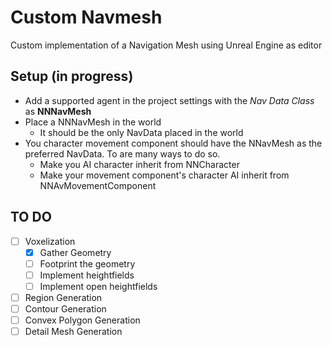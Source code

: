 ﻿# Custom Navmesh
Custom implementation of a Navigation Mesh using Unreal Engine as editor


## Setup (in progress)

- Add a supported agent in the project settings with the *Nav Data Class* as **NNNavMesh**
- Place a NNNavMesh in the world
  - It should be the only NavData placed in the world
- You character movement component should have the NNavMesh as the preferred NavData. To are many ways to do so.
  - Make you AI character inherit from NNCharacter
  - Make your movement component's character AI inherit from NNAvMovementComponent

## TO DO
- [ ] Voxelization
  - [X] Gather Geometry
  - [ ] Footprint the geometry
  - [ ] Implement heightfields
  - [ ] Implement open heightfields
- [ ] Region Generation
- [ ] Contour Generation
- [ ] Convex Polygon Generation
- [ ] Detail Mesh Generation
